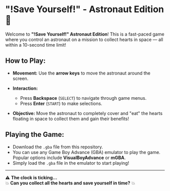 # "!Save Yourself!" - Astronaut Edition 🚀

Welcome to **"!Save Yourself!" Astronaut Edition**! This is a fast-paced game where you control an astronaut on a mission to collect hearts in space — all within a 10-second time limit!

## How to Play:

- **Movement:** Use the **arrow keys** to move the astronaut around the screen.

- **Interaction:**
  - Press **Backspace** (`SELECT`) to navigate through game menus.
  - Press **Enter** (`START`) to make selections.

- **Objective:** Move the astronaut to completely cover and "eat" the hearts floating in space to collect them and gain their benefits!

## Playing the Game:

- Download the `.gba` file from this repository.
- You can use any Game Boy Advance (GBA) emulator to play the game. Popular options include **VisualBoyAdvance** or **mGBA**.
- Simply load the `.gba` file in the emulator to start playing!

---

⚠️ **The clock is ticking...**  
💥 **Can you collect all the hearts and save yourself in time?** 💥

